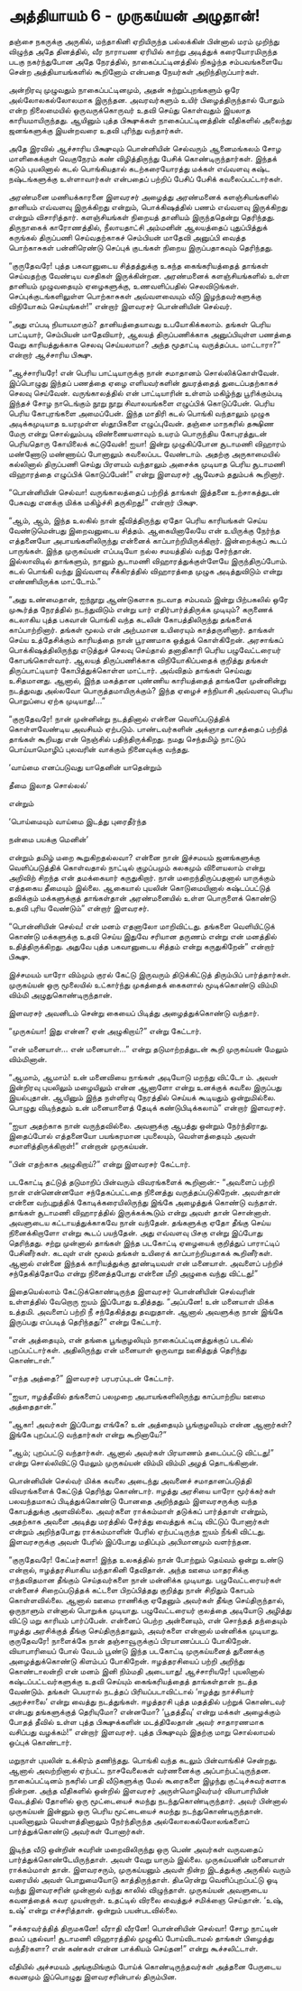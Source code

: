 # அத்தியாயம் 6 - முருகய்யன் அழுதான்!

தஞ்சை நகருக்கு அருகில், மந்தாகினி ஏறியிருந்த பல்லக்கின் பின்னால் மரம் முறிந்து விழுந்த அதே தினத்தில், வீர நாராயண ஏரியில் காற்று அடித்துக் கரையோரமிருந்த படகு நகர்ந்துபோன அதே நேரத்தில், நாகைப்பட்டினத்தில் நிகழ்ந்த சம்பவங்களையே சென்ற அத்தியாயங்களில் கூறினோம் என்பதை நேயர்கள் அறிந்திருப்பார்கள்.

அன்றிரவு முழுவதும் நாகைப்பட்டினமும், அதன் சுற்றுப்புறங்களும் ஒரே அல்லோலகல்லோலமாக இருந்தன. அவரவர்களும் உயிர் பிழைத்திருந்தால் போதும் என்ற நிலைமையில் ஒருவருக்கொருவர் உதவி செய்து கொள்வதும் இயலாத காரியமாயிருந்தது. ஆயினும் புத்த பிக்ஷுக்கள் நாகைப்பட்டினத்தின் வீதிகளில் அலைந்து ஜனங்களுக்கு இயன்றவரை உதவி புரிந்து வந்தார்கள்.

அதே இரவில் ஆச்சாரிய பிக்ஷுவும் பொன்னியின் செல்வரும் ஆனைமங்கலம் சோழ மாளிகைக்குள் வெகுநேரம் கண் விழித்திருந்து பேசிக் கொண்டிருந்தார்கள். இந்தக் கடும் புயலினால் கடல் பொங்கியதால் கடற்கரையோரத்து மக்கள் எவ்வளவு கஷ்ட நஷ்டங்களுக்கு உள்ளாவார்கள் என்பதைப் பற்றிப் பேசிப் பேசிக் கவலைப்பட்டார்கள்.

அரண்மனை மணியக்காரனை இளவரசர் அழைத்து அரண்மனைக் களஞ்சியங்களில் தானியம் எவ்வளவு இருக்கிறது என்றும், பொக்கிஷத்தில் பணம் எவ்வளவு இருக்கிறது என்றும் விசாரித்தார். களஞ்சியங்கள் நிறையத் தானியம் இருந்ததென்று தெரிந்தது. திருநாகைக் காரோணத்தில், நீலாயதாட்சி அம்மனின் ஆலயத்தைப் புதுப்பித்துக் கருங்கல் திருப்பணி செய்வதற்காகச் செம்பியன் மாதேவி அனுப்பி வைத்த பொற்காசுகள் பன்னிரெண்டு செப்புக் குடங்கள் நிறைய இருப்பதாகவும் தெரிந்தது.

&#8220;குருதேவரே! புத்த பகவானுடைய சித்தத்துக்கு உகந்த கைங்கரியத்தைத் தாங்கள் செய்வதற்கு வேண்டிய வசதிகள் இருக்கின்றன. அரண்மனைக் களஞ்சியங்களில் உள்ள தானியம் முழுவதையும் ஏழைகளுக்கு, உணவளிப்பதில் செலவிடுங்கள். செப்புக்குடங்களிலுள்ள பொற்காசுகள் அவ்வளவையும் வீடு இழந்தவர்களுக்கு விநியோகம் செய்யுங்கள்!&#8221; என்றார் இளவரசர் பொன்னியின் செல்வர்.

&#8220;அது எப்படி நியாயமாகும்? தானியத்தையாவது உபயோகிக்கலாம். தங்கள் பெரிய பாட்டியார், செம்பியன் மாதேவியார், ஆலயத் திருப்பணிக்காக அனுப்பியுள்ள பணத்தை வேறு காரியத்துக்காக செலவு செய்யலாமா? அந்த மூதாட்டி வருத்தப்பட மாட்டாரா?&#8221; என்றார் ஆச்சாரிய பிக்ஷு.

&#8220;ஆச்சாரியரே! என் பெரிய பாட்டியாருக்கு நான் சமாதானம் சொல்லிக்கொள்வேன். இப்பொழுது இந்தப் பணத்தை ஏழை எளியவர்களின் துயரத்தைத் துடைப்பதற்காகச் செலவு செய்வேன். வருங்காலத்தில் என் பாட்டியாரின் உள்ளம் மகிழ்ந்து பூரிக்கும்படி இந்தச் சோழ நாடெங்கும் நூறு நூறு சிவாலயங்களை எழுப்பிக் கொடுப்பேன். பெரிய பெரிய கோபுரங்களை அமைப்பேன். இந்த மாதிரி கடல் பொங்கி வந்தாலும் முழுக அடிக்கமுடியாத உயரமுள்ள ஸ்தூபிகளை எழுப்புவேன். தஞ்சை மாநகரில் தக்ஷிண மேரு என்று சொல்லும்படி விண்ணையளாவும் உயரம் பொருந்திய கோபுரத்துடன் பெரியதொரு கோயிலைக் கட்டுவேன்! ஐயா! இன்று முழுகிப்போன சூடாமணி விஹாரம் மண்ணோடு மண்ணாய்ப் போனாலும் கவலைப்பட வேண்டாம். அதற்கு அருகாமையில் கல்லினால் திருப்பணி செய்து பிரளயம் வந்தாலும் அசைக்க முடியாத பெரிய சூடாமணி விஹாரத்தை எழுப்பிக் கொடுப்பேன்!&#8221; என்று இளவரசர் ஆவேசம் ததும்பக் கூறினார்.

&#8220;பொன்னியின் செல்வா! வருங்காலத்தைப் பற்றித் தாங்கள் இத்தனை உற்சாகத்துடன் பேசுவது எனக்கு மிக்க மகிழ்ச்சி தருகிறது!&#8221; என்றார் பிக்ஷு.

&#8220;ஆம், ஆம், இந்த உலகில் நான் ஜீவித்திருந்து ஏதோ பெரிய காரியங்கள் செய்ய வேண்டுமென்பது இறைவனுடைய சித்தம். ஆகையினாலேயே என் உயிருக்கு நேர்ந்த எத்தனையோ அபாயங்களிலிருந்து என்னைக் காப்பாற்றியிருக்கிறார். இன்றைக்குப் கூடப் பாருங்கள். இந்த முருகய்யன் எப்படியோ நல்ல சமயத்தில் வந்து சேர்ந்தான். இல்லாவிடில் தாங்களும், நானும் சூடாமணி விஹாரத்துக்குள்ளேயே இருந்திருப்போம். கடல் பொங்கி வந்து இவ்வளவு சீக்கிரத்தில் விஹாரத்தை முழுக அடித்துவிடும் என்று எண்ணியிருக்க மாட்டோம்.&#8221;

&#8220;அது உண்மைதான், ஐந்நூறு ஆண்டுகளாக நடவாத சம்பவம் இன்று பிற்பகலில் ஒரே முகூர்த்த நேரத்தில் நடந்துவிடும் என்று யார் எதிர்பார்த்திருக்க முடியும்? கருணைக் கடலாகிய புத்த பகவான் பொங்கி வந்த கடலின் கோபத்திலிருந்து தங்களைக் காப்பாற்றினார். தங்கள் மூலம் என் அற்பமான உயிரையும் காத்தருளினார். தாங்கள் செய்ய உத்தேசிக்கும் காரியத்தை நான் பூரணமாக ஒத்துக் கொள்கிறேன். அரசாங்கப் பொக்கிஷத்திலிருந்து எடுத்துச் செலவு செய்தால் தனாதிகாரி பெரிய பழுவேட்டரையர் கோபங்கொள்வார். ஆலயத் திருப்பணிக்காக விநியோகிப்பதைக் குறித்து தங்கள் திருப்பாட்டியார் கோபித்துக்கொள்ள மாட்டார். அவ்விதம் தாங்கள் செய்வது உசிதமானது. ஆனால், இந்த மகத்தான புண்ணிய காரியத்தைத் தாங்களே முன்னின்று நடத்துவது அல்லவோ பொருத்தமாயிருக்கும்? இந்த ஏழைச் சந்நியாசி அவ்வளவு பெரிய பொறுப்பை ஏற்க முடியாது!&#8230;&#8221;

&#8220;குருதேவரே! நான் முன்னின்று நடத்தினால் என்னை வெளிப்படுத்திக் கொள்ளவேண்டிய அவசியம் ஏற்படும். பாண்டவர்களின் அக்ஞாத வாசத்தைப் பற்றித் தாங்கள் கூறியது என் நெஞ்சில் பதிந்திருக்கிறது. நமது செந்தமிழ் நாட்டுப் பொய்யாமொழிப் புலவரின் வாக்கும் நினைவுக்கு வந்தது.<div class = "quote-song"> &#8216;வாய்மை எனப்படுவது யாதெனின் யாதென்றும்


  
தீமை இலாத சொல்லல்&#8217; </div> 

என்றும்<div class = "quote-song"> &#8216;பொய்மையும் வாய்மை இடத்து புரைதீர்ந்த


  
நன்மை பயக்கு மெனின்&#8217; </div> 

என்றும் தமிழ் மறை கூறுகிறதல்லவா? என்னை நான் இச்சமயம் ஜனங்களுக்கு வெளிப்படுத்திக் கொள்வதால் நாட்டில் குழப்பமும் கலகமும் விளையலாம் என்று அறிவிற் சிறந்த என் தமக்கையார் கருதுகிறார். நான் மறைந்திருப்பதனால் யாருக்கும் எத்தகைய தீமையும் இல்லை. ஆகையால் புயலின் கொடுமையினால் கஷ்டப்பட்டுத் தவிக்கும் மக்களுக்குத் தாங்கள்தான் அரண்மனையில் உள்ள பொருளைக் கொண்டு உதவி புரிய வேண்டும்&#8221; என்றார் இளவரசர்.

&#8220;பொன்னியின் செல்வ! என் மனம் எதனாலோ மாறிவிட்டது. தங்களை வெளியிட்டுக் கொண்டு மக்களுக்கு உதவி செய்ய இதுவே சரியான தருணம் என்று என் மனத்தில் உதித்திருக்கிறது. அதுவே புத்த பகவானுடைய சித்தம் என்று கருதுகிறேன்&#8221; என்றார் பிக்ஷு.

இச்சமயம் யாரோ விம்மும் குரல் கேட்டு இருவரும் திடுக்கிட்டுத் திரும்பிப் பார்த்தார்கள். முருகய்யன் ஒரு மூலையில் உட்கார்ந்து முகத்தைக் கைகளால் மூடிக்கொண்டு விம்மி விம்மி அழுதுகொண்டிருந்தான்.

இளவரசர் அவனிடம் சென்று கையைப் பிடித்து அழைத்துக்கொண்டு வந்தார்.

&#8220;முருகய்யா! இது என்ன? ஏன் அழுகிறாய்?&#8221; என்று கேட்டார்.

&#8220;என் மனையாள்&#8230; என் மனையாள்&#8230;&#8221; என்று தடுமாற்றத்துடன் கூறி முருகய்யன் மேலும் விம்மினான்.

&#8220;ஆமாம், ஆமாம்! உன் மனைவியை நாங்கள் அடியோடு மறந்து விட்டோ ம். அவள் இன்றிரவு புயலிலும் மழையிலும் என்ன ஆனாளோ என்று உனக்குக் கவலை இருப்பது இயல்புதான். ஆயினும் இந்த நள்ளிரவு நேரத்தில் செய்யக் கூடியதும் ஒன்றுமில்லை. பொழுது விடிந்ததும் உன் மனையாளைத் தேடிக் கண்டுபிடிக்கலாம்&#8221; என்றார் இளவரசர்.

&#8220;ஐயா அதற்காக நான் வருந்தவில்லை. அவளுக்கு ஆபத்து ஒன்றும் நேர்ந்திராது. இதைப்போல் எத்தனையோ பயங்கரமான புயலையும், வெள்ளத்தையும் அவள் சமாளித்திருக்கிறாள்!&#8221; என்றான் முருகய்யன்.

&#8220;பின் எதற்காக அழுகிறாய்?&#8221; என்று இளவரசர் கேட்டார்.

படகோட்டி தட்டுத் தடுமாறிப் பின்வரும் விவரங்களைக் கூறினான்:- &#8220;அவளைப் பற்றி நான் என்னென்னமோ சந்தேகப்பட்டதை நினைத்து வருத்தப்படுகிறேன். அவள்தான் என்னை வற்புறுத்திக் கோடிக்கரையிலிருந்து இங்கே அழைத்துக் கொண்டு வந்தாள். தாங்கள் சூடாமணி விஹாரத்தில் இருக்கக்கூடும் என்று அவள் தான் சொன்னாள். அவளுடைய கட்டாயத்துக்காகவே நான் வந்தேன். தங்களுக்கு ஏதோ தீங்கு செய்ய நினைக்கிறாளோ என்று கூடப் பயந்தேன். அது எவ்வளவு பிசகு என்று இப்போது தெரிந்தது. சற்று முன்னால் தாங்கள் இந்த படகோட்டி ஏழையைக் குறித்துப் பாராட்டிப் பேசினீர்கள். கடவுள் என் மூலம் தங்கள் உயிரைக் காப்பாற்றியதாகக் கூறினீர்கள். ஆனால் என்னை இந்தக் காரியத்துக்கு தூண்டியவள் என் மனையாள். அவளைப் பற்றிச் சந்தேகித்தோமே என்று நினைத்தபோது என்னை மீறி அழுகை வந்து விட்டது!&#8221;

இதையெல்லாம் கேட்டுக்கொண்டிருந்த இளவரசர் பொன்னியின் செல்வரின் உள்ளத்தில் வேறொரு ஐயம் இப்போது உதித்தது. &#8220;அப்பனே! உன் மனையாள் மிக்க உத்தமி. அவளைப் பற்றி நீ சந்தேகித்தது தவறுதான். ஆனால் அவளுக்கு நான் இங்கே இருப்பது எப்படித் தெரிந்தது?&#8221; என்று கேட்டார்.

&#8220;என் அத்தையும், என் தங்கை பூங்குழலியும் நாகைப்பட்டினத்துக்குப் படகில் புறப்பட்டார்கள். அதிலிருந்து என் மனையாள் ஒருவாறு ஊகித்துத் தெரிந்து கொண்டாள்.&#8221;

&#8220;எந்த அத்தை?&#8221; இளவரசர் பரபரப்புடன் கேட்டார்.

&#8220;ஐயா, ஈழத்தீவில் தங்களைப் பலமுறை அபாயங்களிலிருந்து காப்பாற்றிய ஊமை அத்தைதான்.&#8221;

&#8220;ஆகா! அவர்கள் இப்போது எங்கே? உன் அத்தையும் பூங்குழலியும் என்ன ஆனார்கள்? இங்கே புறப்பட்டு வந்தார்கள் என்று கூறினாயே?&#8221;

&#8220;ஆம்; புறப்பட்டு வந்தார்கள். ஆனால் அவர்கள் பிரயாணம் தடைப்பட்டு விட்டது!&#8221; என்று சொல்லிவிட்டு மேலும் முருகய்யன் விம்மி விம்மி அழத் தொடங்கினான்.

பொன்னியின் செல்வர் மிக்க கவலை அடைந்து அவனைச் சமாதானப்படுத்தி விவரங்களைக் கேட்டுத் தெரிந்து கொண்டார். ஈழத்து அரசியை யாரோ மூர்க்கர்கள் பலவந்தமாகப் பிடித்துக்கொண்டு போனதை அறிந்ததும் இளவரசருக்கு வந்த கோபத்துக்கு அளவில்லை. அவர்களை ராக்கம்மாள் தடுக்கப் பார்த்தாள் என்றும், அதற்காக அவளை அடித்து மரத்தில் சேர்த்து வைத்துக் கட்டி விட்டுப் போனார்கள் என்றும் அறிந்தபோது ராக்கம்மாளின் பேரில் ஏற்பட்டிருந்த ஐயம் நீங்கி விட்டது. இளவரசருக்கு அவள் பேரில் இப்போது மதிப்பும் அபிமானமும் வளர்ந்தன.

&#8220;குருதேவரே! கேட்டீர்களா! இந்த உலகத்தில் நான் போற்றும் தெய்வம் ஒன்று உண்டு என்றால், ஈழத்தரசியாகிய மந்தாகினி தேவிதான். அந்த ஊமை மாதரசிக்கு எந்தவிதமான தீங்கும் செய்தவர்களை நான் மன்னிக்க முடியாது. பழுவேட்டரையர்கள் என்னைச் சிறைப்படுத்தக் கட்டளை பிறப்பித்தது குறித்து நான் சிறிதும் கோபம் கொள்ளவில்லை. ஆனால் ஊமை ராணிக்கு ஏதேனும் அவர்கள் தீங்கு செய்திருந்தால், ஒருநாளும் என்னால் பொறுக்க முடியாது. பழுவேட்டரையர் குலத்தை அடியோடு அழித்து விட்டு மறு காரியம் பார்ப்பேன். என்னைப் பெற்ற அன்னையும், என் சொந்தத் தந்தையும் ஈழத்து அரசிக்குத் தீங்கு செய்திருந்தாலும், அவர்களை என்னால் மன்னிக்க முடியாது. குருதேவரே! நாளைக்கே நான் தஞ்சாவூருக்குப் பிரயாணப்படப் போகிறேன். வியாபாரியைப் போல் வேடம் பூண்டு இந்த படகோட்டி முருகய்யனைத் துணைக்கு அழைத்துக்கொண்டு கிளம்பப் போகிறேன். ஈழத்தரசியைப் பற்றி அறிந்து கொண்டாலன்றி என் மனம் இனி நிம்மதி அடையாது! ஆச்சாரியரே! புயலினால் கஷ்டப்பட்டவர்களுக்கு உதவி செய்யும் கைங்கரியத்தைத் தாங்கள்தான் நடத்த வேண்டும். தங்கள் பெயரால் நடத்தப் பிரியப்படாவிட்டால் &#8216;ஈழத்து நாச்சியார் அறச்சாலை&#8217; என்று வைத்து நடத்துங்கள். ஈழத்தரசி புத்த மதத்தில் பற்றுக் கொண்டவர் என்பது தங்களுக்குத் தெரியுமோ? என்னமோ? &#8216;பூதத்தீவு&#8217; என்று மக்கள் அழைக்கும் போதத் தீவில் உள்ள புத்த பிக்ஷுக்களின் மடத்திலேதான் அவர் சாதாரணமாக வசிப்பது வழக்கம்!&#8221; என்றார் இளவரசர். புத்த பிக்ஷுவும் இதற்கு மாறு சொல்லாமல் ஒப்புக் கொண்டார்.

மறுநாள் புயலின் உக்கிரம் தணிந்தது. பொங்கி வந்த கடலும் பின்வாங்கிச் சென்றது. ஆனால் அவற்றினால் ஏற்பட்ட நாசவேலைகள் வர்ணனைக்கு அப்பாற்பட்டிருந்தன. நாகைப்பட்டினம் நகரில் பாதி வீடுகளுக்கு மேல் கூரைகளை இழந்து குட்டிச்சுவர்களாக நின்றன. அந்த வீதிகளில் ஒன்றில் இளவரசர் அருள்மொழிவர்மர் வியாபாரியின் வேடத்தில் தோளில் ஒரு மூட்டையைச் சுமந்து நடந்துகொண்டிருந்தார். அவர் பின்னால் முருகய்யன் இன்னும் ஒரு பெரிய மூட்டையைச் சுமந்து நடந்துகொண்டிருந்தான். புயலினாலும் வெள்ளத்தினாலும் நேர்ந்திருந்த அல்லோலகல்லோலங்களைப் பார்த்துக்கொண்டு அவர்கள் போனார்கள்.

இடிந்த வீடு ஒன்றின் சுவரின் மறைவிலிருந்து ஒரு பெண் அவர்கள் வருவதைப் பார்த்துக்கொண்டேயிருந்தாள். அவள் வேறு யாரும் இல்லை. முருகய்யனின் மனையாள் ராக்கம்மாள் தான். இளவரசரும், முருகய்யனும் அவள் நின்ற இடத்துக்கு அருகில் வரும் வரையில் அவள் பொறுமையோடு காத்திருந்தாள். திடீரென்று வெளிப்புறப்பட்டு ஓடி வந்து இளவரசரின் முன்னால் வந்து காலில் விழுந்தாள். முருகய்யன் அவளுடைய கவனத்தைக் கவர முயன்றாள். உதட்டில் விரலை வைத்துச் சமிக்ஞை செய்தான். &#8216;உஷ், உஷ்&#8217; என்று எச்சரித்தான். ஒன்றும் பயன்படவில்லை.

&#8220;சக்கரவர்த்தித் திருமகனே! வீராதி வீரனே! பொன்னியின் செல்வா! சோழ நாட்டின் தவப் புதல்வா! சூடாமணி விஹாரத்தில் முழுகிப் போய்விடாமல் தாங்கள் பிழைத்து வந்தீர்களா? என் கண்கள் என்ன பாக்கியம் செய்தன!&#8221; என்று கூச்சலிட்டாள்.

வீதியில் அச்சமயம் அங்குமிங்கும் போய்க் கொண்டிருந்தவர்கள் அத்தனை பேருடைய கவனமும் இப்பொழுது இளவரசரின்பால் திரும்பின.